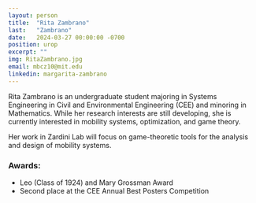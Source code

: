 ```yaml
---
layout: person
title:  "Rita Zambrano"
last:   "Zambrano"
date:   2024-03-27 00:00:00 -0700
position: urop
excerpt: ""
img: RitaZambrano.jpg
email: mbcz10@mit.edu
linkedin: margarita-zambrano
---
```


Rita Zambrano is an undergraduate student majoring in Systems Engineering in Civil and Environmental Engineering (CEE) and minoring in Mathematics. While her research interests are still developing, she is currently interested in mobility systems, optimization, and game theory.

Her work in Zardini Lab will focus on game-theoretic tools for the analysis and design of mobility systems.

### Awards:
- Leo (Class of 1924) and Mary Grossman Award
- Second place at the CEE Annual Best Posters Competition
